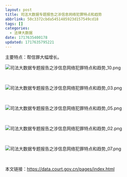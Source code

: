 ```yaml
---
layout: post
title: 司法大数据专题报告之涉信息网络犯罪特点和趋势
abbrlink: 50c3372cbda5451485923d157549cd18
tags: []
categories:
  - 法律大数据
date: 1717635400178
updated: 1717635795221
---
```


主要特点：帮信罪大幅增长。

![司法大数据专题报告之涉信息网络犯罪特点和趋势\_10.png](/resources/beb3e272554147d58de050d39be21174.png)

 

![司法大数据专题报告之涉信息网络犯罪特点和趋势\_03.png](/resources/0f114d06a617455fafdad4f8dcfc403b.png)

 

![司法大数据专题报告之涉信息网络犯罪特点和趋势\_05.png](/resources/42739f5539d047f69ae7d3312509c58a.png)

 

![司法大数据专题报告之涉信息网络犯罪特点和趋势\_02.png](/resources/8ac6b8f0ee76468bb0c635ae3cb5315b.png)

 

![司法大数据专题报告之涉信息网络犯罪特点和趋势\_07.png](/resources/85b0d468742f48d28bf624f88be212e8.png)

 

本文链接：<https://data.court.gov.cn/pages/index.html>
